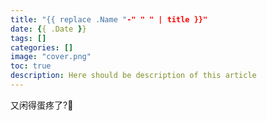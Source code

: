 ```yaml
---
title: "{{ replace .Name "-" " " | title }}"
date: {{ .Date }}
tags: []
categories: []
image: "cover.png"
toc: true
description: Here should be description of this article
---
```


又闲得蛋疼了?🥳


